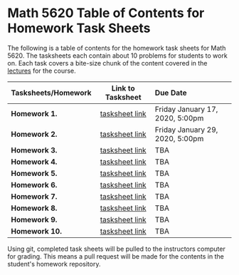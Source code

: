 # Math 5620 Table of Contents for Homework Task Sheets

The following is a table of contents for the homework task sheets for Math 5620.
The tasksheets each contain about 10 problems for students to work on. Each
task covers a bite-size chunk of the content covered in the
[lectures](https://jvkoebbe.github.io/math5620/lectures/toc_lectures) for the
course.

  | Tasksheets/Homework | Link to Tasksheet | Due Date |
  | ------------------- | :---------------: | :------- |
  | **Homework 1.** | [tasksheet link](https://jvkoebbe.github.io/math5620/tasksheets/html/tasksheet_01.html) | Friday January 17, 2020, 5:00pm |
  | **Homework 2.** | [tasksheet link](https://jvkoebbe.github.io/math5620/tasksheets/html/tasksheet_02.html) | Friday January 29, 2020, 5:00pm |
  | **Homework 3.** | [tasksheet link](https://jvkoebbe.github.io/math5620/tasksheets/html/tasksheet_03.html) | TBA
  | **Homework 4.** | [tasksheet link](https://jvkoebbe.github.io/math5620/tasksheets/html/tasksheet_04.html) | TBA
  | **Homework 5.** | [tasksheet link](https://jvkoebbe.github.io/math5620/tasksheets/html/tasksheet_05.html) | TBA
  | **Homework 6.** | [tasksheet link](https://jvkoebbe.github.io/math5620/tasksheets/html/tasksheet_06.html) | TBA
  | **Homework 7.** | [tasksheet link](https://jvkoebbe.github.io/math5620/tasksheets/html/tasksheet_07.html) | TBA
  | **Homework 8.** | [tasksheet link](https://jvkoebbe.github.io/math5620/tasksheets/html/tasksheet_08.html) | TBA
  | **Homework 9.** | [tasksheet link](https://jvkoebbe.github.io/math5620/tasksheets/html/tasksheet_09.html) | TBA
  | **Homework 10.** | [tasksheet link](https://jvkoebbe.github.io/math5620/tasksheets/html/tasksheet_10.html) | TBA

Using git, completed task sheets will be pulled to the instructors computer for
grading. This means a pull request will be made for the contents in the
student's homework repository.
